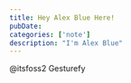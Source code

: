 ```yaml
---
title: Hey Alex Blue Here!
pubDate: 
categories: ['note']
description: "I'm Alex Blue"
---
```


@itsfoss2 Gesturefy
